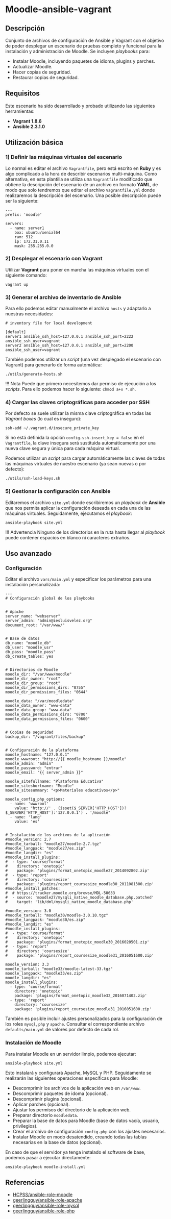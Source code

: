 # Moodle-ansible-vagrant


## Descripción

Conjunto de archivos de configuración de Ansible y Vagrant con el objetivo de poder desplegar un escenario de pruebas completo y funcional para la instalación y administración de Moodle. Se incluyen *playbooks* para:

- Instalar Moodle, incluyendo paquetes de idioma, plugins y parches.
- Actualizar Moodle.
- Hacer copias de seguridad.
- Restaurar copias de seguridad.


## Requisitos

Este escenario ha sido desarrollado y probado utilizando las siguientes herramientas:

- **Vagrant 1.8.6**
- **Ansible 2.3.1.0**


## Utilización básica

### 1) Definir las máquinas virtuales del escenario

Lo normal es editar el archivo `Vagrantfile`, pero está escrito en **Ruby** y es algo complicado a la hora de describir escenarios multi-máquina. Como alternativa, en esta plantilla se utiliza una `Vagrantfile` modificado que obtiene la descripción del escenario de un archivo en formato **YAML**, de modo que solo tendremos que editar el archivo `Vagrantfile.yml` donde realizaremos la descripción del escenario. Una posible descripción puede ser la siguiente:

~~~
---
prefix: 'moodle'

servers:
  - name: server1
    box: ubuntu/xenial64
    ram: 512
    ip: 172.31.0.11
    mask: 255.255.0.0
~~~


### 2) Desplegar el escenario con Vagrant

Utilizar **Vagrant** para poner en marcha las máquinas virtuales con el siguiente comando:

~~~
vagrant up
~~~


### 3) Generar el archivo de inventario de Ansible

Para ello podemos editar manualmente el archivo `hosts` y adaptarlo a nuestras necesidades:

~~~
# inventory file for local development

[default]
server1 ansible_ssh_host=127.0.0.1 ansible_ssh_port=2222 ansible_ssh_user=vagrant
server2 ansible_ssh_host=127.0.0.1 ansible_ssh_port=2200 ansible_ssh_user=vagrant
~~~

También podemos utilizar un *script* (una vez desplegado el escenario con Vagrant) para generarlo de forma automática:

~~~
./utils/generate-hosts.sh
~~~

!!! Nota
	Puede que primero necesitemos dar permiso de ejecución a los *scripts*. Para ello podemos hacer lo siguiente: `chmod a+x *.sh`.


### 4) Cargar las claves criptográficas para acceder por SSH

Por defecto se suele utilizar la misma clave criptográfica en todas las *Vagrant boxes* (lo cual es inseguro):

~~~
ssh-add ~/.vagrant.d/insecure_private_key
~~~

Si no está definida la opción `config.ssh.insert_key = false` en el `Vagrantfile`, la clave insegura será sustituida automáticamente por una nueva clave segura y única para cada máquina virtual.

Podemos utilizar un *script* para cargar automáticamente las claves de todas las máquinas virtuales de nuestro escenario (ya sean nuevas o por defecto):

~~~
./utils/ssh-load-keys.sh
~~~


### 5) Gestionar la configuración con Ansible

Editaremos el archivo `site.yml` donde escribiremos un *playbook* de **Ansible** que nos permita aplicar la configuración deseada en cada una de las máquinas virtuales. Seguidamente, ejecutamos el *playbook*:

~~~
ansible-playbook site.yml
~~~

!!! Advertencia
	Ninguno de los directorios en la ruta hasta llegar al *playbook* puede contener espacios en blanco ni caracteres extraños.


## Uso avanzado

### Configuración

Editar el archivo `vars/main.yml` y especificar los parámetros para una instalación personalizada:

~~~
---
# Configuración global de los playbooks


# Apache
server_name: "webserver"
server_admin: "admin@iesluisvelez.org"
document_root: "/var/www/"


# Base de datos
db_name: "moodle_db"
db_user: "moodle_usr"
db_pass: "moodle_pass"
db_create_tables: yes


# Directorios de Moodle
moodle_dir: "/var/www/moodle"
moodle_dir_owner: "root"
moodle_dir_group: "root"
moodle_dir_permissions_dirs: "0755"
moodle_dir_permissions_files: "0644"

moodle_data: "/var/moodledata"
moodle_data_owner: "www-data"
moodle_data_group: "www-data"
moodle_data_permissions_dirs: "0700"
moodle_data_permissions_files: "0600"


# Copias de seguridad
backup_dir: "/vagrant/files/backup"


# Configuración de la plataforma
moodle_hostname: "127.0.0.1"
moodle_wwwroot: "http://{{ moodle_hostname }}/moodle"
moodle_admin: "admin"
moodle_password: "entrar"
moodle_email: "{{ server_admin }}"

moodle_sitefullname: "Plataforma Educativa"
moodle_siteshortname: "Moodle"
moodle_sitesummary: "<p>Materiales educativos</p>"

moodle_config_php_options:
  - name: 'wwwroot'
    value: "http://' . (isset($_SERVER['HTTP_HOST'])?$_SERVER['HTTP_HOST']:'127.0.0.1') . '/moodle"
  - name: 'lang'
    value: 'es'


# Instalación de los archivos de la aplicación
#moodle_version: 2.7
#moodle_tarball: "moodle27/moodle-2.7.tgz"
#moodle_langpack: "moodle27/es.zip"
#moodle_langdir: "es"
#moodle_install_plugins:
#  - type: 'course/format'
#    directory: 'onetopic'
#    package: 'plugins/format_onetopic_moodle27_2014092802.zip'
#  - type: 'report'
#    directory: 'coursesize'
#    package: 'plugins/report_coursesize_moodle30_2011081300.zip'
#moodle_install_patches:
#  # https://tracker.moodle.org/browse/MDL-50633
#  - source: 'moodle27/mysqli_native_moodle_database.php.patched'
#    target: 'lib/dml/mysqli_native_moodle_database.php'

#moodle_version: 3.0
#moodle_tarball: "moodle30/moodle-3.0.10.tgz"
#moodle_langpack: "moodle30/es.zip"
#moodle_langdir: "es"
#moodle_install_plugins:
#  - type: 'course/format'
#    directory: 'onetopic'
#    package: 'plugins/format_onetopic_moodle30_2016020501.zip'
#  - type: 'report'
#    directory: 'coursesize'
#    package: 'plugins/report_coursesize_moodle31_2016051600.zip'

moodle_version: 3.3
moodle_tarball: "moodle33/moodle-latest-33.tgz"
moodle_langpack: "moodle33/es.zip"
moodle_langdir: "es"
moodle_install_plugins:
  - type: 'course/format'
    directory: 'onetopic'
    package: 'plugins/format_onetopic_moodle32_2016071402.zip'
  - type: 'report'
    directory: 'coursesize'
    package: 'plugins/report_coursesize_moodle31_2016051600.zip'
~~~

También es posible incluir ajustes personalizados para la configuración de los roles `mysql`, `php` y `apache`. Consultar el correspondiente archivo `defaults/main.yml` de valores por defecto de cada rol.

### Instalación de Moodle

Para instalar Moodle en un servidor limpio, podemos ejecutar:

~~~
ansible-playbook site.yml
~~~

Esto instalará y configurará Apache, MySQL y PHP. Seguidamente se realizarán las siguientes operaciones específicas para Moodle:

- Descomprimir los archivos de la aplicación web en `/var/www`.
- Descomprimir paquetes de idoma (opcional).
- Descomprimir plugins (opcional).
- Aplicar parches (opcional).
- Ajustar los permisos del directorio de la aplicación web.
- Preparar directorio `moodledata`.
- Preparar la base de datos para Moodle (base de datos vacía, usuario, privilegios).
- Crear el archivo de configuración `config.php` con los ajustes necesarios.
- Instalar Moodle en modo desatendido, creando todas las tablas necesarias en la base de datos (opcional).

En caso de que el servidor ya tenga instalado el software de base, podemos pasar a ejecutar directamente:

~~~
ansible-playbook moodle-install.yml
~~~

### 

## Referencias

- [HCPSS/ansible-role-moodle](https://github.com/HCPSS/ansible-role-moodle)
- [geerlingguy/ansible-role-apache](https://github.com/geerlingguy/ansible-role-apache)
- [geerlingguy/ansible-role-mysql](https://github.com/geerlingguy/ansible-role-mysql)
- [geerlingguy/ansible-role-php](https://github.com/geerlingguy/ansible-role-php)
